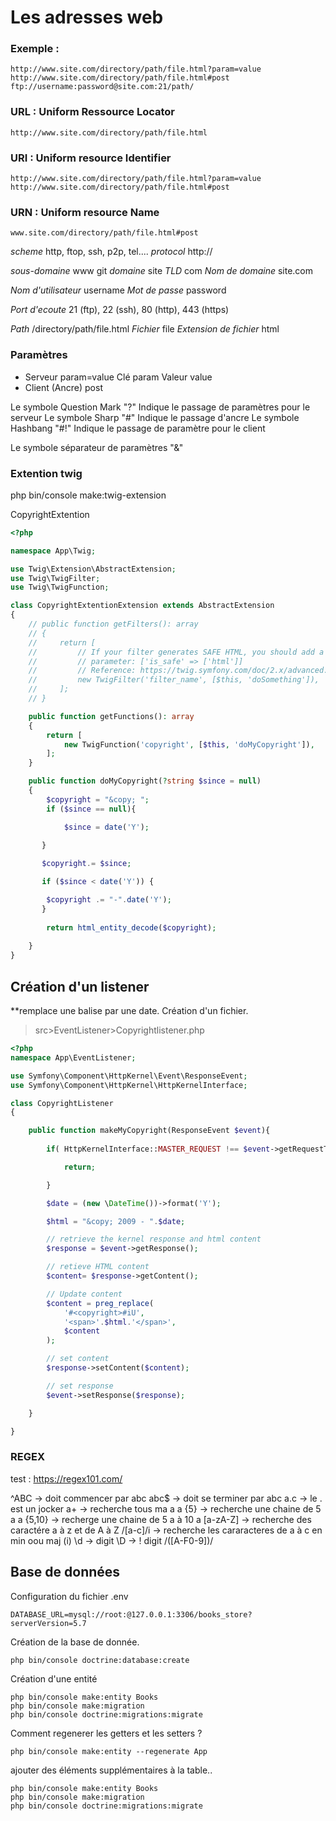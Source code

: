 # Les adresses web

### Exemple :

    http://www.site.com/directory/path/file.html?param=value
    http://www.site.com/directory/path/file.html#post
    ftp://username:password@site.com:21/path/


### URL : Uniform Ressource Locator
    http://www.site.com/directory/path/file.html

### URI : Uniform resource Identifier
    http://www.site.com/directory/path/file.html?param=value
    http://www.site.com/directory/path/file.html#post

### URN : Uniform resource Name
    www.site.com/directory/path/file.html#post



*scheme*                  http, ftop, ssh, p2p, tel....
*protocol*                http://

*sous-domaine*            www
 git *domaine*                 site
*TLD*                     com 
*Nom de domaine*          site.com 

*Nom d'utilisateur*       username 
*Mot de passe*            password 

*Port d'ecoute*           21 (ftp), 22 (ssh), 80 (http), 443 (https)

*Path*                    /directory/path/file.html 
*Fichier*                 file
*Extension de fichier*    html

### Paramètres

- Serveur               param=value 
    Clé                 param 
    Valeur              value
- Client (Ancre)        post

Le symbole Question Mark "?" Indique le passage de paramètres pour le serveur
Le symbole Sharp "#" Indique le passage d'ancre
Le symbole Hashbang "#!" Indique le passage de paramètre pour le client

Le symbole séparateur de paramètres "&" 


### Extention twig
php bin/console make:twig-extension

CopyrightExtention 

```php
<?php

namespace App\Twig;

use Twig\Extension\AbstractExtension;
use Twig\TwigFilter;
use Twig\TwigFunction;

class CopyrightExtentionExtension extends AbstractExtension
{
    // public function getFilters(): array
    // {
    //     return [
    //         // If your filter generates SAFE HTML, you should add a third
    //         // parameter: ['is_safe' => ['html']]
    //         // Reference: https://twig.symfony.com/doc/2.x/advanced.html#automatic-escaping
    //         new TwigFilter('filter_name', [$this, 'doSomething']),
    //     ];
    // }

    public function getFunctions(): array
    {
        return [
            new TwigFunction('copyright', [$this, 'doMyCopyright']),
        ];
    }

    public function doMyCopyright(?string $since = null)
    {
        $copyright = "&copy; ";
        if ($since == null){

            $since = date('Y');

       }
        
       $copyright.= $since;

       if ($since < date('Y')) {

        $copyright .= "-".date('Y');
       }
        
        return html_entity_decode($copyright);
    
    }
}

```

## Création d'un listener 
**remplace une balise <copyright> par une date.
Création d'un fichier.
>src>EventListener>Copyrightlistener.php

```php
<?php 
namespace App\EventListener;

use Symfony\Component\HttpKernel\Event\ResponseEvent;
use Symfony\Component\HttpKernel\HttpKernelInterface;

class CopyrightListener
{

    public function makeMyCopyright(ResponseEvent $event){
        
        if( HttpKernelInterface::MASTER_REQUEST !== $event->getRequestType() ){

            return;

        }

        $date = (new \DateTime())->format('Y');

        $html = "&copy; 2009 - ".$date;

        // retrieve the kernel response and html content
        $response = $event->getResponse();

        // retieve HTML content
        $content= $response->getContent();

        // Update content
        $content = preg_replace(
            '#<copyright>#iU',
            '<span>'.$html.'</span>',
            $content
        );

        // set content
        $response->setContent($content);

        // set response
        $event->setResponse($response);

    }

}
```

### REGEX

test : https://regex101.com/

^ABC -> doit commencer par abc
abc$ -> doit se terminer par abc
a.c  -> le . est un jocker
a+ -> recherche tous ma a
a {5} -> recherche une chaine de 5 a
a {5,10} -> recherge une chaine de 5 a à 10 a
[a-zA-Z] -> recherche des caractére a à z et de A à Z
/[a-c]/i -> recherche les cararacteres de a à c en min oou maj (i)
\d -> digit
\D -> ! digit
/([A-F0-9])/

## Base de données

Configuration du fichier .env
```
DATABASE_URL=mysql://root:@127.0.0.1:3306/books_store?serverVersion=5.7
``` 
Création de la base de donnée.
```
php bin/console doctrine:database:create
```
Création d'une entité

```
php bin/console make:entity Books
php bin/console make:migration 
php bin/console doctrine:migrations:migrate
```

Comment regenerer les getters et les setters ?

```
php bin/console make:entity --regenerate App
```
ajouter des éléments supplémentaires à la table..

```
php bin/console make:entity Books
php bin/console make:migration 
php bin/console doctrine:migrations:migrate
```

